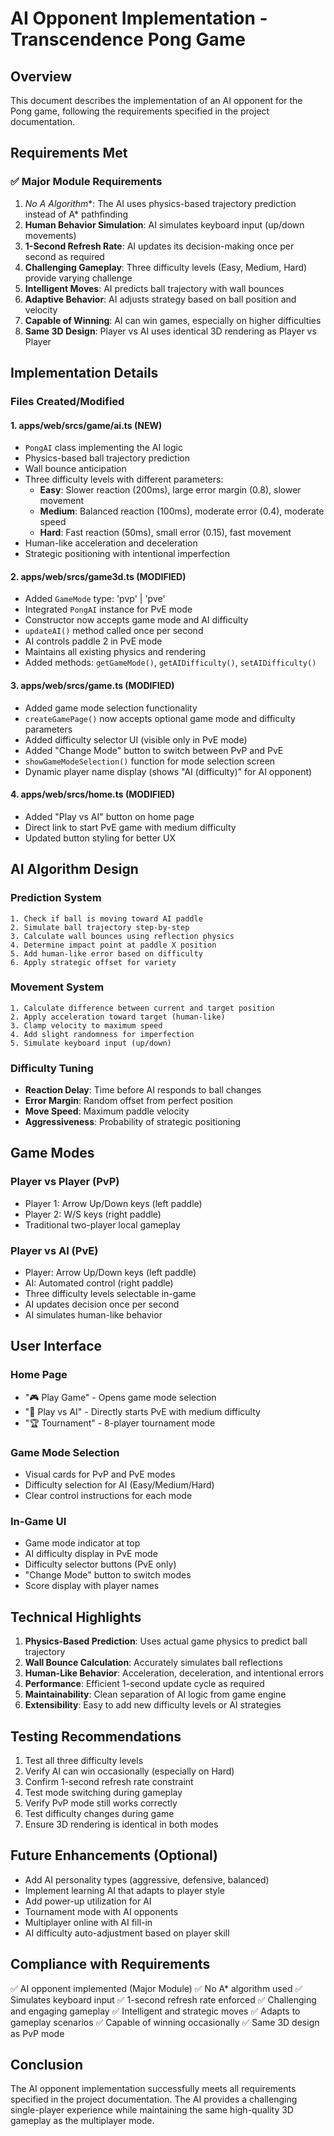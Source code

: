 # AI Opponent Implementation - Transcendence Pong Game

## Overview
This document describes the implementation of an AI opponent for the Pong game, following the requirements specified in the project documentation.

## Requirements Met

### ✅ Major Module Requirements
1. **No A* Algorithm**: The AI uses physics-based trajectory prediction instead of A* pathfinding
2. **Human Behavior Simulation**: AI simulates keyboard input (up/down movements)
3. **1-Second Refresh Rate**: AI updates its decision-making once per second as required
4. **Challenging Gameplay**: Three difficulty levels (Easy, Medium, Hard) provide varying challenge
5. **Intelligent Moves**: AI predicts ball trajectory with wall bounces
6. **Adaptive Behavior**: AI adjusts strategy based on ball position and velocity
7. **Capable of Winning**: AI can win games, especially on higher difficulties
8. **Same 3D Design**: Player vs AI uses identical 3D rendering as Player vs Player

## Implementation Details

### Files Created/Modified

#### 1. **apps/web/srcs/game/ai.ts** (NEW)
- `PongAI` class implementing the AI logic
- Physics-based ball trajectory prediction
- Wall bounce anticipation
- Three difficulty levels with different parameters:
  - **Easy**: Slower reaction (200ms), large error margin (0.8), slower movement
  - **Medium**: Balanced reaction (100ms), moderate error (0.4), moderate speed
  - **Hard**: Fast reaction (50ms), small error (0.15), fast movement
- Human-like acceleration and deceleration
- Strategic positioning with intentional imperfection

#### 2. **apps/web/srcs/game3d.ts** (MODIFIED)
- Added `GameMode` type: 'pvp' | 'pve'
- Integrated `PongAI` instance for PvE mode
- Constructor now accepts game mode and AI difficulty
- `updateAI()` method called once per second
- AI controls paddle 2 in PvE mode
- Maintains all existing physics and rendering
- Added methods: `getGameMode()`, `getAIDifficulty()`, `setAIDifficulty()`

#### 3. **apps/web/srcs/game.ts** (MODIFIED)
- Added game mode selection functionality
- `createGamePage()` now accepts optional game mode and difficulty parameters
- Added difficulty selector UI (visible only in PvE mode)
- Added "Change Mode" button to switch between PvP and PvE
- `showGameModeSelection()` function for mode selection screen
- Dynamic player name display (shows "AI (difficulty)" for AI opponent)

#### 4. **apps/web/srcs/home.ts** (MODIFIED)
- Added "Play vs AI" button on home page
- Direct link to start PvE game with medium difficulty
- Updated button styling for better UX

## AI Algorithm Design

### Prediction System
```
1. Check if ball is moving toward AI paddle
2. Simulate ball trajectory step-by-step
3. Calculate wall bounces using reflection physics
4. Determine impact point at paddle X position
5. Add human-like error based on difficulty
6. Apply strategic offset for variety
```

### Movement System
```
1. Calculate difference between current and target position
2. Apply acceleration toward target (human-like)
3. Clamp velocity to maximum speed
4. Add slight randomness for imperfection
5. Simulate keyboard input (up/down)
```

### Difficulty Tuning
- **Reaction Delay**: Time before AI responds to ball changes
- **Error Margin**: Random offset from perfect position
- **Move Speed**: Maximum paddle velocity
- **Aggressiveness**: Probability of strategic positioning

## Game Modes

### Player vs Player (PvP)
- Player 1: Arrow Up/Down keys (left paddle)
- Player 2: W/S keys (right paddle)
- Traditional two-player local gameplay

### Player vs AI (PvE)
- Player: Arrow Up/Down keys (left paddle)
- AI: Automated control (right paddle)
- Three difficulty levels selectable in-game
- AI updates decision once per second
- AI simulates human-like behavior

## User Interface

### Home Page
- "🎮 Play Game" - Opens game mode selection
- "🤖 Play vs AI" - Directly starts PvE with medium difficulty
- "🏆 Tournament" - 8-player tournament mode

### Game Mode Selection
- Visual cards for PvP and PvE modes
- Difficulty selection for AI (Easy/Medium/Hard)
- Clear control instructions for each mode

### In-Game UI
- Game mode indicator at top
- AI difficulty display in PvE mode
- Difficulty selector buttons (PvE only)
- "Change Mode" button to switch modes
- Score display with player names

## Technical Highlights

1. **Physics-Based Prediction**: Uses actual game physics to predict ball trajectory
2. **Wall Bounce Calculation**: Accurately simulates ball reflections
3. **Human-Like Behavior**: Acceleration, deceleration, and intentional errors
4. **Performance**: Efficient 1-second update cycle as required
5. **Maintainability**: Clean separation of AI logic from game engine
6. **Extensibility**: Easy to add new difficulty levels or AI strategies

## Testing Recommendations

1. Test all three difficulty levels
2. Verify AI can win occasionally (especially on Hard)
3. Confirm 1-second refresh rate constraint
4. Test mode switching during gameplay
5. Verify PvP mode still works correctly
6. Test difficulty changes during game
7. Ensure 3D rendering is identical in both modes

## Future Enhancements (Optional)

- Add AI personality types (aggressive, defensive, balanced)
- Implement learning AI that adapts to player style
- Add power-up utilization for AI
- Tournament mode with AI opponents
- Multiplayer online with AI fill-in
- AI difficulty auto-adjustment based on player skill

## Compliance with Requirements

✅ AI opponent implemented (Major Module)
✅ No A* algorithm used
✅ Simulates keyboard input
✅ 1-second refresh rate enforced
✅ Challenging and engaging gameplay
✅ Intelligent and strategic moves
✅ Adapts to gameplay scenarios
✅ Capable of winning occasionally
✅ Same 3D design as PvP mode

## Conclusion

The AI opponent implementation successfully meets all requirements specified in the project documentation. The AI provides a challenging single-player experience while maintaining the same high-quality 3D gameplay as the multiplayer mode.
